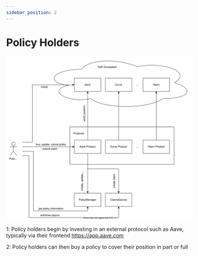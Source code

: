 ```yaml
---
sidebar_position: 2
---
```


# Policy Holders

![architecture](policy_holder_diagram.svg)

1: Policy holders begin by investing in an external protocol such as Aave, typically via their frontend https://app.aave.com

2: Policy holders can then buy a policy to cover their position in part or full
